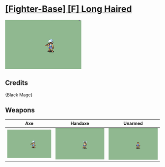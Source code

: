 # [\[Fighter-Base\] \[F\] Long Haired](../%5BFighter-Base%5D%20%5BF%5D%20Long%20Haired)

<img src="./3.%20Axe%20(Long%20Hair)/Axe_000.png" alt="[Fighter-Base] [F] Long Haired standing" />

## Credits

{Black Mage}

## Weapons


|Axe |Handaxe |Unarmed |
|  :---: | :---: | :---: |
| <img alt="Axe animation" src="./3.%20Axe%20(Long%20Hair)/Axe.gif" /> | <img alt="Handaxe animation" src="./4.%20Handaxe%20(Long%20Hair)/Handaxe.gif" /> | <img alt="Unarmed animation" src="./8.%20Unarmed%20(Long%20Hair)/Unarmed.gif" /> |
